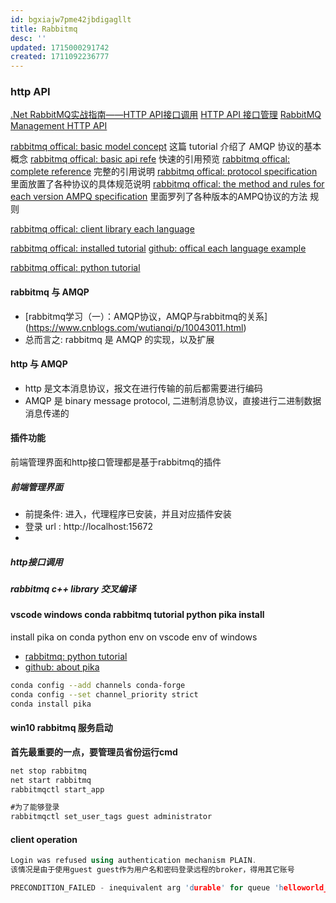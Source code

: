 ```yaml
---
id: bgxiajw7pme42jbdigagllt
title: Rabbitmq
desc: ''
updated: 1715000291742
created: 1711092236777
---
```


### http API
[.Net RabbitMQ实战指南——HTTP API接口调用](https://www.cnblogs.com/Stacking/p/rabbitmq-http-api.html)
[HTTP API 接口管理](https://zq99299.github.io/mq-tutorial/rabbitmq-ac/05/06.html#rabbitmqadmin)
[RabbitMQ Management HTTP API](https://blog.csdn.net/db2china/article/details/120366312)

[rabbitmq offical: basic model concept](https://www.rabbitmq.com/tutorials/amqp-concepts) 这篇 tutorial 介绍了 AMQP 协议的基本概念
[rabbitmq offical: basic api refe](https://www.rabbitmq.com/amqp-0-9-1-quickref#class.basic) 快速的引用预览
[rabbitmq offical: complete reference](https://www.rabbitmq.com/amqp-0-9-1-reference) 完整的引用说明
[rabbitmq offical: protocol specification](https://www.rabbitmq.com/amqp-0-9-1-protocol) 里面放置了各种协议的具体规范说明
[rabbitmq offical: the method and rules for each version AMPQ specification](https://www.rabbitmq.com/docs/specification) 里面罗列了各种版本的AMPQ协议的方法 规则

[rabbitmq offical: client library each language](https://www.rabbitmq.com/client-libraries/devtools)

[rabbitmq offical: installed tutorial](https://www.rabbitmq.com/docs/download)
[github: offical each language example](https://github.com/rabbitmq/rabbitmq-tutorials)

[rabbitmq offical: python tutorial](https://www.rabbitmq.com/tutorials/tutorial-one-python)

#### rabbitmq 与 AMQP
- [rabbitmq学习（一）：AMQP协议，AMQP与rabbitmq的关系] (https://www.cnblogs.com/wutianqi/p/10043011.html)
- 总而言之: rabbitmq 是 AMQP 的实现，以及扩展

#### http 与 AMQP
- http 是文本消息协议，报文在进行传输的前后都需要进行编码
- AMQP 是 binary message protocol, 二进制消息协议，直接进行二进制数据消息传递的

#### 插件功能
前端管理界面和http接口管理都是基于rabbitmq的插件

##### 前端管理界面
- 前提条件: 进入，代理程序已安装，并且对应插件安装
- 登录 url : http://localhost:15672
- 

##### http接口调用



##### rabbitmq c++ library 交叉编译


#### vscode  windows conda rabbitmq tutorial python pika install
install pika on conda python env on vscode env of windows
- [rabbitmq: python tutorial](https://www.rabbitmq.com/tutorials/tutorial-one-python)
- [github: about pika](https://github.com/conda-forge/pika-feedstock) 
```bash
conda config --add channels conda-forge
conda config --set channel_priority strict
conda install pika
```


#### win10 rabbitmq 服务启动
**首先最重要的一点，要管理员省份运行cmd**
```bat
net stop rabbitmq
net start rabbitmq
rabbitmqctl start_app

#为了能够登录
rabbitmqctl set_user_tags guest administrator
```

#### client operation
```c++
Login was refused using authentication mechanism PLAIN.
该情况是由于使用guest guest作为用户名和密码登录远程的broker，得用其它账号

PRECONDITION_FAILED - inequivalent arg 'durable' for queue 'helloworld_queue' in vhost '/': received 'true' but current is 'false'

```
